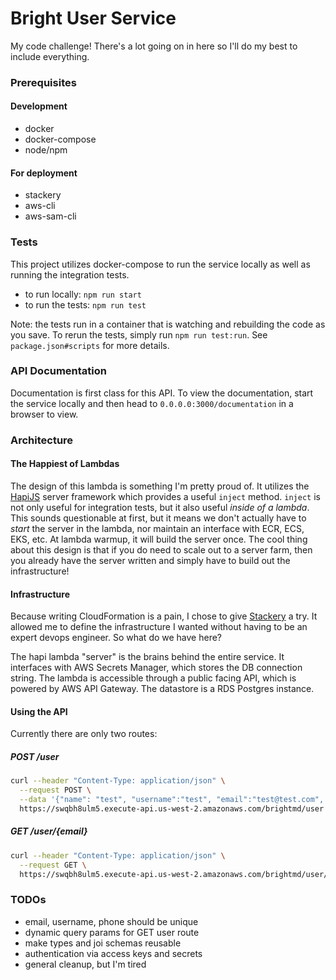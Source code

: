 # Bright User Service

My code challenge! There's a lot going on in here so I'll do my best to include everything.

### Prerequisites

#### Development

* docker
* docker-compose
* node/npm

#### For deployment

* stackery
* aws-cli
* aws-sam-cli

### Tests

This project utilizes docker-compose to run the service locally as well as running the integration tests. 

* to run locally: `npm run start`
* to run the tests: `npm run test`

Note: the tests run in a container that is watching and rebuilding the code as you save. To rerun the tests, simply run `npm run test:run`. See `package.json#scripts` for more details.


### API Documentation

Documentation is first class for this API. To view the documentation, start the service locally and then head to `0.0.0.0:3000/documentation` in a browser to view.

### Architecture

#### The Happiest of Lambdas

The design of this lambda is something I'm  pretty proud of. It utilizes the [HapiJS](https://github.com/hapijs/hapi) server framework which provides a useful `inject` method. `inject` is not only useful for integration tests, but it also useful _inside of a lambda_. This sounds questionable at first, but it means we don't actually have to _start_ the server in the lambda, nor maintain an interface with ECR, ECS, EKS, etc. At lambda warmup, it will build the server once. The cool thing about this design is that if you do need to scale out to a server farm, then you already have the server written and simply have to build out the infrastructure! 

#### Infrastructure

Because writing CloudFormation is a pain, I chose to give [Stackery](https://www.stackery.io/) a try. It allowed me to define the infrastructure I wanted without having to be an expert devops engineer. So what do we have here?

The hapi lambda "server" is the brains behind the entire service. It interfaces with AWS Secrets Manager, which stores the DB connection string. The lambda is accessible through a public facing API, which is powered by AWS API Gateway. The datastore is a RDS Postgres instance.

#### Using the API

Currently there are only two routes:

##### POST /user

``` bash
curl --header "Content-Type: application/json" \
  --request POST \
  --data '{"name": "test", "username":"test", "email":"test@test.com", "phone": "123-456-7890"}' \
  https://swqbh8ulm5.execute-api.us-west-2.amazonaws.com/brightmd/user
```

##### GET /user/{email}

``` bash
curl --header "Content-Type: application/json" \
  --request GET \
  https://swqbh8ulm5.execute-api.us-west-2.amazonaws.com/brightmd/user/test@test.com
```

### TODOs

* email, username, phone should be unique
* dynamic query params for GET user route
* make types and joi schemas reusable
* authentication via access keys and secrets
* general cleanup, but I'm tired
